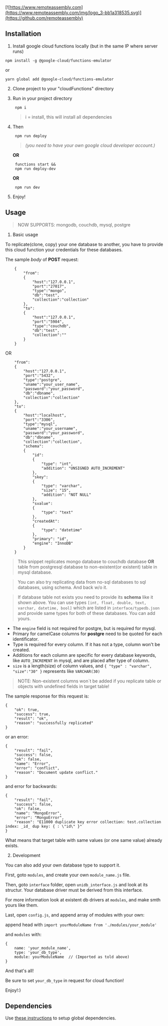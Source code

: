 [![https://www.remoteassembly.com](https://www.remoteassembly.com/img/logo_3-bb1a318535.svg)](https://github.com/remoteassembly)

## Installation

1. Install google cloud functions locally (but in the same IP where server runs)
```
npm install -g @google-cloud/functions-emulator
```
or
```
yarn global add @google-cloud/functions-emulator
```

2. Clone project to your "cloudFunctions" directory

3. Run in your project directory

        npm i
    >i = install, this will install all dependencies
4. Then

        npm run deploy
    >*(you need to have your own google cloud developer account.)*
    

    **OR**

        functions start &&
        npm run deploy-dev

    **OR**

        npm run dev

5. Enjoy!


## Usage

> NOW SUPPORTS: mongodb, couchdb, mysql, postgre

1. Basic usage

To replicate(clone, copy) your one database to another, you have to provide this cloud function your credentials for these databases.

The sample *body* of **POST** request:

```
    {
        "from":
        {
            "host":"127.0.0.1",
            "port":"27017",
            "type":"mongo",
            "db":"test",
            "collection":"collection"
        },
        "to":
        {
            "host":"127.0.0.1",
            "port":"5984",
            "type":"couchdb",
            "db":"test",
            "collection":""
        }
    }
```

OR

```
    "from":
	{
		"host":"127.0.0.1",
		"port":"5432",
		"type":"postgre",
		"uname":"your_user_name",
		"password":"your_password",
		"db":"dbname",
		"collection":"collection"
	},
    "to":
    {
        "host":"localhost",
		"port":"3306",
		"type":"mysql",
		"uname":"your_username",
		"password":"your_password",
		"db":"dbname",
		"collection":"collection",
        "schema":
		{
			"id": 
			{
				"type": "int",
				"addition": "UNSIGNED AUTO_INCREMENT"
			},
			"skey":
			{
				"type": "varchar",
                "size": "15",
                "addition": "NOT NULL"
			},
			"svalue":
			{
				"type": "text"
			},
			"createdAt":
			{
				"type": "datetime"
			},
			"primary": "id",
			"engine": "InnoDB"
		}
    }
```

> This snippet replicates mongo database to couchdb database **OR** table from postgresql database to non-existent(or existent) table in mysql database.

> You can also try replicating data from no-sql databases to sql databases, using schema. And back w/o it.

> If database table not exists you need to provide its **schema** like it shown above. You can use types `[int, float, double, text, varchar, datetime, bool]` which are listed in `interface/typedb.json` and provide same types for both of these databases. You can add yours.
    
- The `engine` field is not required for postgre, but is required for mysql.
- Primary for camelCase columns for **postgre** need to be quoted for each identificator.
- Type is required for every column. If it has not a type, column won't be created.
- Additions for each column are specific for every database keywords, like `AUTO_INCREMENT` in mysql, and are placed after type of column.
- `size` is a length(size) of column values, and `{ "type" : "varchar", "size":"30" }` represents like `VARCHAR(30)`

> NOTE: Non-existent columns won`t be added if you replicate table or objects with undefined fields in target table!


The sample response for this request is:

```
{
    "ok": true,
    "success": true,
    "result": "ok",
    "reason": "successfully replicated"
}
```

or an error:

```
{
    "result": "fail",
    "success": false,
    "ok": false,
    "name": "Error",
    "error": "conflict",
    "reason": "Document update conflict."
}
```

and error for backwards:

```
{
    "result": "fail",
    "success": false,
    "ok": false,
    "name": "MongoError",
    "error": "MongoError",
    "reason": "E11000 duplicate key error collection: test.collection index: _id_ dup key: { : \"id\" }"
}
```

What means that target table with same values (or one same value) already exists.

2. Development

You can also add your own database type to support it.

First, goto `modules`, and create your own `module_name.js` file.

Then, goto `interface` folder, open `unidb_interface.js` and look at its structur.
Your database driver must be derived from this interface.

For more information look at existent db drivers at `modules`, and make smth yours like them.

Last, open `config.js`, and append array of modules with your own:

append head with `import yourModuleName from './modules/your_module'`

and `modules` with:

```
{
    name: 'your_module_name',
    type: 'your_db_type',
    module: yourModuleName  // (Imported as told above)
}
```

And that's all!

Be sure to set `your_db_type` in request for cloud function!

Enjoy!:)

## Dependencies
Use [these instructions](https://cloud.google.com/functions/docs/deploying/) to setup global dependencies.

